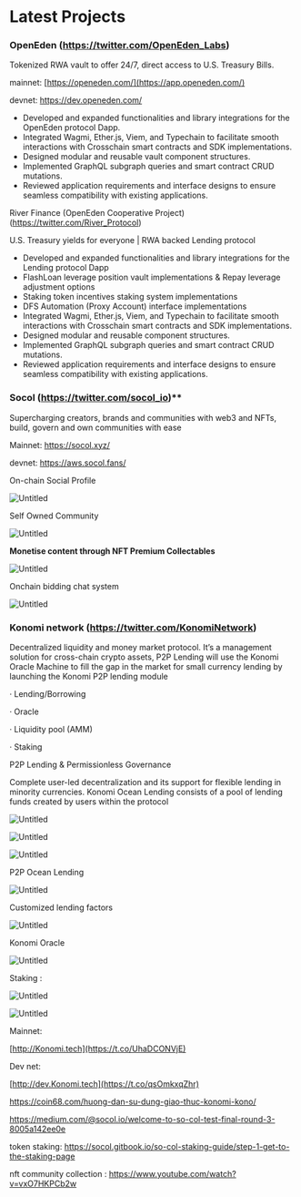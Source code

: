 # Latest Projects

### OpenEden (<https://twitter.com/OpenEden_Labs>)

Tokenized RWA vault to offer 24/7, direct access to U.S. Treasury Bills.

mainnet: [https://openeden.com/](https://app.openeden.com/)

devnet: <https://dev.openeden.com/>

- Developed and expanded functionalities and library integrations for the OpenEden protocol Dapp.
- Integrated Wagmi, Ether.js, Viem, and Typechain to facilitate smooth interactions with Crosschain smart contracts and SDK implementations.
- Designed modular and reusable vault component structures.
- Implemented GraphQL subgraph queries and smart contract CRUD mutations.
- Reviewed application requirements and interface designs to ensure seamless compatibility with existing applications.

River Finance (OpenEden Cooperative Project) (<https://twitter.com/River_Protocol>)

U.S. Treasury yields for everyone  | RWA backed Lending protocol

- Developed and expanded functionalities and library integrations for the Lending protocol Dapp
- FlashLoan leverage position vault implementations & Repay leverage adjustment options
- Staking token incentives staking system implementations
- DFS Automation (Proxy Account) interface implementations
- Integrated Wagmi, Ether.js, Viem, and Typechain to facilitate smooth interactions with Crosschain smart contracts and SDK implementations.
- Designed modular and reusable component structures.
- Implemented GraphQL subgraph queries and smart contract CRUD mutations.
- Reviewed application requirements and interface designs to ensure seamless compatibility with existing applications.

### Socol (**<https://twitter.com/socol_io>**)**

Supercharging creators, brands and communities with web3 and NFTs, build, govern and own communities with ease

Mainnet: <https://socol.xyz/>

devnet: <https://aws.socol.fans/>

On-chain Social Profile

![Untitled](https://prod-files-secure.s3.us-west-2.amazonaws.com/5a525ec2-d169-4b1d-a1cc-3489f8b5dd5a/2ae91a23-76ab-4354-b175-47291916f72b/Untitled.png)

Self Owned Community

![Untitled](https://prod-files-secure.s3.us-west-2.amazonaws.com/5a525ec2-d169-4b1d-a1cc-3489f8b5dd5a/eda70426-0d96-4dc4-b6a0-c84924c15795/Untitled.png)

**Monetise content through NFT Premium Collectables**

![Untitled](https://prod-files-secure.s3.us-west-2.amazonaws.com/5a525ec2-d169-4b1d-a1cc-3489f8b5dd5a/76cdf463-c7d9-4d94-a095-081edb2a9c67/Untitled.png)

Onchain bidding chat system

![Untitled](https://prod-files-secure.s3.us-west-2.amazonaws.com/5a525ec2-d169-4b1d-a1cc-3489f8b5dd5a/31c9c013-5438-4e09-9d60-cf3d634da2e9/Untitled.png)

### Konomi network (<https://twitter.com/KonomiNetwork>)

 Decentralized liquidity and money market protocol. It’s a management solution for cross-chain crypto assets, P2P Lending will use the Konomi Oracle Machine to fill the gap in the market for small currency lending by launching the Konomi P2P lending module

· Lending/Borrowing

· Oracle

· Liquidity pool (AMM)

· Staking

P2P Lending  & Permissionless Governance

Complete user-led decentralization and its support for flexible lending in minority currencies. Konomi Ocean Lending consists of a pool of lending funds created by users within the protocol

![Untitled](https://prod-files-secure.s3.us-west-2.amazonaws.com/5a525ec2-d169-4b1d-a1cc-3489f8b5dd5a/c02b4d87-745d-4815-b839-10ca9cd15479/Untitled.png)

![Untitled](https://prod-files-secure.s3.us-west-2.amazonaws.com/5a525ec2-d169-4b1d-a1cc-3489f8b5dd5a/02cf9edb-58d5-4399-9494-00debcbaef39/Untitled.png)

![Untitled](https://prod-files-secure.s3.us-west-2.amazonaws.com/5a525ec2-d169-4b1d-a1cc-3489f8b5dd5a/20577f69-d273-42c3-8e1a-28d73143e2cd/Untitled.png)

P2P Ocean Lending

![Untitled](https://prod-files-secure.s3.us-west-2.amazonaws.com/5a525ec2-d169-4b1d-a1cc-3489f8b5dd5a/19ddf569-9e94-4eaf-925a-810b0b08f701/Untitled.png)

Customized lending factors

![Untitled](https://prod-files-secure.s3.us-west-2.amazonaws.com/5a525ec2-d169-4b1d-a1cc-3489f8b5dd5a/29040ac3-0cc9-4fa7-a51c-7c3037ef3726/Untitled.png)

Konomi Oracle

![Untitled](https://prod-files-secure.s3.us-west-2.amazonaws.com/5a525ec2-d169-4b1d-a1cc-3489f8b5dd5a/dee3d626-0f26-4d2e-b399-2bc88685707c/Untitled.png)

Staking :

![Untitled](https://prod-files-secure.s3.us-west-2.amazonaws.com/5a525ec2-d169-4b1d-a1cc-3489f8b5dd5a/7129199d-a7b4-4ef3-b24e-5315484cacec/Untitled.png)

![Untitled](https://prod-files-secure.s3.us-west-2.amazonaws.com/5a525ec2-d169-4b1d-a1cc-3489f8b5dd5a/674d9f55-a842-490a-b9c6-c635e7045eb4/Untitled.png)

Mainnet:

[http://Konomi.tech](https://t.co/UhaDCONVjE)

Dev net:

[http://dev.Konomi.tech](https://t.co/qsOmkxqZhr)

<https://coin68.com/huong-dan-su-dung-giao-thuc-konomi-kono/>

<https://medium.com/@socol.io/welcome-to-so-col-test-final-round-3-8005a142ee0e>

token staking: <https://socol.gitbook.io/so-col-staking-guide/step-1-get-to-the-staking-page>

nft community collection : <https://www.youtube.com/watch?v=vxO7HKPCb2w>

